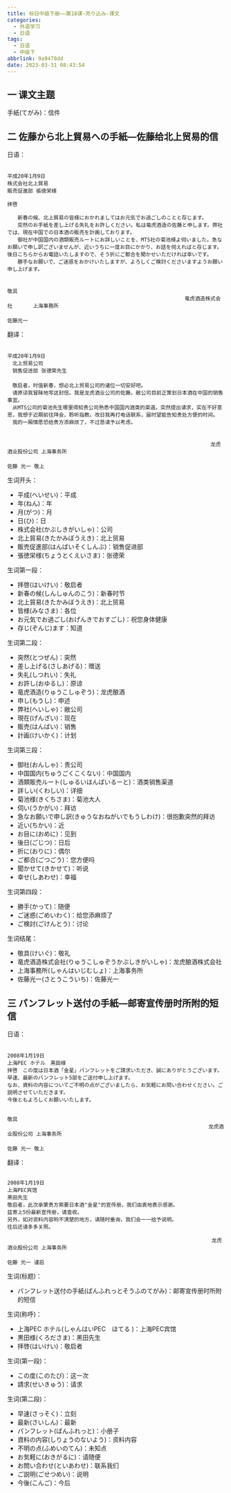 ```yaml
---
title: 标日中级下册——第18课-売り込み-课文
categories:
  - 外语学习
  - 日语
tags:
  - 日语
  - 中级下
abbrlink: 9a9478dd
date: 2023-03-31 08:43:54
---
```

## 一 课文主题

手紙(てがみ)：信件

<!--more-->

## 二 佐藤から北上貿易への手紙—佐藤给北上贸易的信

日语：

```
　　　　　　　　　　　　　　　　　　　　　　　　　　　　　　　　　　　　　　　　　　　　　平成20年1月9日
株式会社北上貿易
販売促進部 張徳栄様

拝啓

　　新春の候、北上貿易の皆様におかれましてはお元気でお過ごしのことと存じます。
　　突然のお手紙を差し上げる失礼をお許しください。私は竜虎酒造の佐藤と申します。弊社では、現在中国での日本酒の販売を計画しております。
　　御社が中国国内の酒類販売ルートにお詳しいことを、MTS社の菊池様よ伺いました。急なお願いで申し訳ございませんが、近いうちに一度お目にかかり、お話を伺えればと存じます。後日こちらからお電話いたしますので、そう折にご都合を聞かせいただければ幸いです。
　　勝手なお願いで、ご迷惑をおかけいたしますが、よろしくご検討くださいますようお願い申し上げます。
　　																	
　　																	  　　　　　敬具
　　														竜虎酒造株式会社　　　　上海事務所
　　														　　　　　　　　　　　　　佐藤光一　　
```

翻译：

```
　																		平成20年1月9日
　北上贸易公司
　销售促进部 张德荣先生
　
　敬启者，时值新春，想必北上贸易公司的诸位一切安好吧。
　请原谅我冒昧地写这封信。我是龙虎酒业公司的佐藤。敝公司目前正策划日本酒在中国的销售事宜。
　从MTS公司的菊池先生哪里得知贵公司熟悉中国国内酒类的渠道。突然提出请求，实在不好意思，我想于近期前往拜会，聆听指教。改日我再打电话联系，届时望能告知贵处方便的时间。
　我的一厢情愿恐给贵方添麻烦了，不过恳请予以考虑。
　
　                                                             
　                                                                龙虎酒业股份公司 上海事务所
　                                                                         佐藤 光一 敬上
```

生词开头：

* 平成(へいせい)：平成
* 年(ねん)：年
* 月(がつ)：月
* 日(ひ)：日
* 株式会社(かぶしきがいしゃ)：公司
* 北上貿易(きたかみぼうえき)：北上贸易
* 販売促進部(はんばいそくしんぶ)：销售促进部
* 張徳栄様(ちょうとくえいさま)：张德荣

生词第一段：

* 拝啓(はいけい)：敬启者
* 新春の候(しんしゅんのこう)：新春时节
* 北上貿易(きたかみぼうえき)：北上贸易
* 皆様(みなさま)：各位
* お元気でお過ごし(おげんきでおすごし)：祝您身体健康
* 存じ(ぞんじ)ます：知道

生词第二段：

* 突然(とつぜん)：突然
* 差し上げる(さしあげる)：赠送
* 失礼(しつれい)：失礼
* お許し(おゆるし)：原谅
* 竜虎酒造(りゅうこしゅぞう)：龙虎酿酒
* 申し(もうし)：申述
* 弊社(へいしゃ)：敝公司
* 現在(げんざい)：现在
* 販売(はんばい)：销售
* 計画(けいかく)：计划

生词第三段：

* 御社(おんしゃ)：贵公司
* 中国国内(ちゅうごくこくない)：中国国内
* 酒類販売ルート(しゅるいはんばいるーと)：酒类销售渠道
* 詳しい(くわしい)：详细
* 菊池様(きくちさま)：菊池大人
* 伺い(うかがい)：拜访
* 急なお願いで申し訳(きゅうなおねがいでもうしわけ)：很抱歉突然的拜访
* 近い(ちかい)：近
* お目に(おめに)：见到
* 後日(ごじつ)：日后
* 折に(おりに)：偶尔
* ご都合(ごつごう)：您方便吗
* 聞かせて(きかせて)：听说
* 幸せ(しあわせ)：幸福

生词第四段：

* 勝手(かって)：随便
* ご迷惑(ごめいわく)：给您添麻烦了
* ご検討(ごけんとう)：讨论

生词结尾：

* 敬具(けいぐ)：敬礼
* 竜虎酒造株式会社(りゅうこしゅぞうかぶしきがいしゃ)：龙虎酿酒株式会社
* 上海事務所(しゃんはいじむしょ)：上海事务所
* 佐藤光一(さとうこういち)：佐藤光一

## 三 パンフレット送付の手紙—邮寄宣传册时所附的短信

日语：

```
　　　　　　　　　　　　　　　　　　　　　　　　　　　　　　　　　　　　　　　　　　　2008年1月19日
上海PEC ホテル　黒田様
拝啓　この度は日本酒「金星」パンフレットをご請求いただき、誠にありがとうございます。
早速、最新のパンフレット5部をご送付申し上げます。
なお、資料の内容についてご不明の点がございましたら、お気軽にお問い合わせください。ご説明させていただきます。
今後ともよろしくお願いいたします。

																				敬具
																 龙虎酒业股份公司 上海事务所
　                                                                        佐藤 光一 敬上			
```

翻译：

```
																		2008年1月19日
上海PEC宾馆
黑田先生
敬启者，此次承蒙贵方索要日本酒"金星"的宣传册，我们由衷地表示感谢。
兹寄上5份最新宣传册，请查收。
另外，如对资料内容哟不清楚的地方，请随时垂询，我们会一一给予说明。
往后还请多多关照。
	
																  龙虎酒业股份公司 上海事务所
　                                                                         佐藤 光一 谨启
```

生词(标题)：

* パンフレット送付の手紙(ぱんふれっとそうふのてがみ)：邮寄宣传册时所附的短信

生词(称呼)：

* 上海PEC ホテル(しゃんはいPEC　ほてる )：上海PEC宾馆
* 黒田様(くろださま)：黑田先生
* 拝啓(はいけい)：敬启者

生词(第一段)：

* この度(このたび)：这一次
* 請求(せいきゅう)：请求

生词(第二段)：

* 早速(さっそく)：立刻
* 最新(さいしん)：最新
* パンフレット(ぱんふれっと)：小册子
* 資料の内容(しりょうのないよう)：资料内容
* 不明の点(ふめいのてん)：未知点
* お気軽に(おきがるに)：请随便
* お問い合わせ(といあわせ)：联系我们
* ご説明(ごせつめい)：说明
* 今後(こんご)：今后